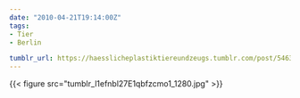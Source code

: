 ```yaml
---
date: "2010-04-21T19:14:00Z"
tags:
- Tier
- Berlin

tumblr_url: https://haesslicheplastiktiereundzeugs.tumblr.com/post/546327095
---
```

{{< figure src="tumblr_l1efnbl27E1qbfzcmo1_1280.jpg" >}}

